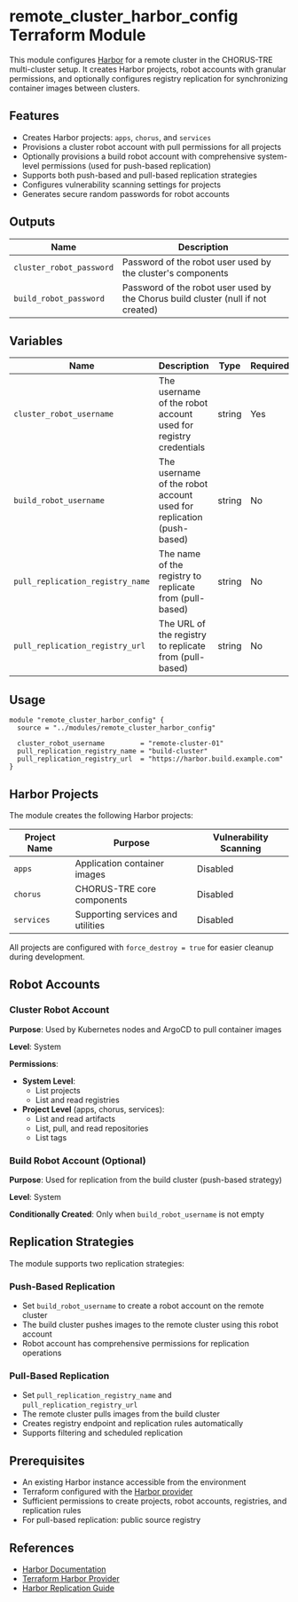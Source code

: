 # remote_cluster_harbor_config Terraform Module

This module configures [Harbor](https://goharbor.io/) for a remote cluster in the CHORUS-TRE multi-cluster setup. It creates Harbor projects, robot accounts with granular permissions, and optionally configures registry replication for synchronizing container images between clusters.

## Features

- Creates Harbor projects: `apps`, `chorus`, and `services`
- Provisions a cluster robot account with pull permissions for all projects
- Optionally provisions a build robot account with comprehensive system-level permissions (used for push-based replication)
- Supports both push-based and pull-based replication strategies
- Configures vulnerability scanning settings for projects
- Generates secure random passwords for robot accounts

## Outputs

| Name                     | Description                                                  |
|--------------------------|--------------------------------------------------------------|
| `cluster_robot_password` | Password of the robot user used by the cluster's components  |
| `build_robot_password`   | Password of the robot user used by the Chorus build cluster (null if not created) |

## Variables

| Name                              | Description                                                      | Type   | Required | Default |
|-----------------------------------|------------------------------------------------------------------|--------|----------|---------|
| `cluster_robot_username`          | The username of the robot account used for registry credentials  | string | Yes      | -       |
| `build_robot_username`            | The username of the robot account used for replication (push-based) | string | No    | ""      |
| `pull_replication_registry_name`  | The name of the registry to replicate from (pull-based)          | string | No       | ""      |
| `pull_replication_registry_url`   | The URL of the registry to replicate from (pull-based)           | string | No       | ""      |

## Usage

```hcl
module "remote_cluster_harbor_config" {
  source = "../modules/remote_cluster_harbor_config"

  cluster_robot_username         = "remote-cluster-01"
  pull_replication_registry_name = "build-cluster"
  pull_replication_registry_url  = "https://harbor.build.example.com"
}
```

## Harbor Projects

The module creates the following Harbor projects:

| Project Name | Purpose                           | Vulnerability Scanning |
|--------------|-----------------------------------|------------------------|
| `apps`       | Application container images      | Disabled               |
| `chorus`     | CHORUS-TRE core components        | Disabled               |
| `services`   | Supporting services and utilities | Disabled               |

All projects are configured with `force_destroy = true` for easier cleanup during development.

## Robot Accounts

### Cluster Robot Account

**Purpose**: Used by Kubernetes nodes and ArgoCD to pull container images

**Level**: System

**Permissions**:
- **System Level**:
  - List projects
  - List and read registries
- **Project Level** (apps, chorus, services):
  - List and read artifacts
  - List, pull, and read repositories
  - List tags

### Build Robot Account (Optional)

**Purpose**: Used for replication from the build cluster (push-based strategy)

**Level**: System

**Conditionally Created**: Only when `build_robot_username` is not empty

## Replication Strategies

The module supports two replication strategies:

### Push-Based Replication

- Set `build_robot_username` to create a robot account on the remote cluster
- The build cluster pushes images to the remote cluster using this robot account
- Robot account has comprehensive permissions for replication operations

### Pull-Based Replication

- Set `pull_replication_registry_name` and `pull_replication_registry_url`
- The remote cluster pulls images from the build cluster
- Creates registry endpoint and replication rules automatically
- Supports filtering and scheduled replication

## Prerequisites

- An existing Harbor instance accessible from the environment
- Terraform configured with the [Harbor provider](https://registry.terraform.io/providers/goharbor/harbor/latest/docs)
- Sufficient permissions to create projects, robot accounts, registries, and replication rules
- For pull-based replication: public source registry

## References

- [Harbor Documentation](https://goharbor.io/docs/)
- [Terraform Harbor Provider](https://registry.terraform.io/providers/goharbor/harbor/latest/docs)
- [Harbor Replication Guide](https://goharbor.io/docs/latest/administration/configuring-replication/) 